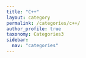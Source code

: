 ```yaml
---
title: "C++"
layout: category
permalink: /categories/c++/
author_profile: true
taxonomy: Categories3
sidebar:
  nav: "categories"
---
```

